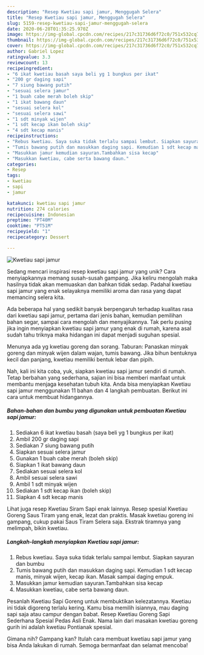 ```yaml
---
description: "Resep Kwetiau sapi jamur, Menggugah Selera"
title: "Resep Kwetiau sapi jamur, Menggugah Selera"
slug: 5159-resep-kwetiau-sapi-jamur-menggugah-selera
date: 2020-06-28T01:35:25.970Z
image: https://img-global.cpcdn.com/recipes/217c31736d6f72c0/751x532cq70/kwetiau-sapi-jamur-foto-resep-utama.jpg
thumbnail: https://img-global.cpcdn.com/recipes/217c31736d6f72c0/751x532cq70/kwetiau-sapi-jamur-foto-resep-utama.jpg
cover: https://img-global.cpcdn.com/recipes/217c31736d6f72c0/751x532cq70/kwetiau-sapi-jamur-foto-resep-utama.jpg
author: Gabriel Lopez
ratingvalue: 3.3
reviewcount: 13
recipeingredient:
- "6 ikat kwetiau basah saya beli yg 1 bungkus per ikat"
- "200 gr daging sapi"
- "7 siung bawang putih"
- "sesuai selera jamur"
- "1 buah cabe merah boleh skip"
- "1 ikat bawang daun"
- "sesuai selera kol"
- "sesuai selera sawi"
- "1 sdt minyak wijen"
- "1 sdt kecap ikan boleh skip"
- "4 sdt kecap manis"
recipeinstructions:
- "Rebus kwetiau. Saya suka tidak terlalu sampai lembut. Siapkan sayuran dan bumbu"
- "Tumis bawang putih dan masukkan daging sapi. Kemudian 1 sdt kecap manis, minyak wijen, kecap ikan. Masak sampai daging empuk."
- "Masukkan jamur kemudian sayuran.Tambahkan sisa kecap"
- "Masukkan kwetiau, cabe serta bawang daun."
categories:
- Resep
tags:
- kwetiau
- sapi
- jamur

katakunci: kwetiau sapi jamur 
nutrition: 274 calories
recipecuisine: Indonesian
preptime: "PT40M"
cooktime: "PT51M"
recipeyield: "1"
recipecategory: Dessert

---
```



![Kwetiau sapi jamur](https://img-global.cpcdn.com/recipes/217c31736d6f72c0/751x532cq70/kwetiau-sapi-jamur-foto-resep-utama.jpg)

Sedang mencari inspirasi resep kwetiau sapi jamur yang unik? Cara menyiapkannya memang susah-susah gampang. Jika keliru mengolah maka hasilnya tidak akan memuaskan dan bahkan tidak sedap. Padahal kwetiau sapi jamur yang enak selayaknya memiliki aroma dan rasa yang dapat memancing selera kita.

Ada beberapa hal yang sedikit banyak berpengaruh terhadap kualitas rasa dari kwetiau sapi jamur, pertama dari jenis bahan, kemudian pemilihan bahan segar, sampai cara mengolah dan menyajikannya. Tak perlu pusing jika ingin menyiapkan kwetiau sapi jamur yang enak di rumah, karena asal sudah tahu triknya maka hidangan ini dapat menjadi suguhan spesial.

Menunya ada yg kwetiau goreng dan sorang. Taburan: Panaskan minyak goreng dan minyak wijen dalam wajan, tumis bawang. Jika bihun bentuknya kecil dan panjang, kwetiau memiliki bentuk lebar dan pipih.


Nah, kali ini kita coba, yuk, siapkan kwetiau sapi jamur sendiri di rumah. Tetap berbahan yang sederhana, sajian ini bisa memberi manfaat untuk membantu menjaga kesehatan tubuh kita. Anda bisa menyiapkan Kwetiau sapi jamur menggunakan 11 bahan dan 4 langkah pembuatan. Berikut ini cara untuk membuat hidangannya.

<!--inarticleads1-->

##### Bahan-bahan dan bumbu yang digunakan untuk pembuatan Kwetiau sapi jamur:

1. Sediakan 6 ikat kwetiau basah (saya beli yg 1 bungkus per ikat)
1. Ambil 200 gr daging sapi
1. Sediakan 7 siung bawang putih
1. Siapkan sesuai selera jamur
1. Gunakan 1 buah cabe merah (boleh skip)
1. Siapkan 1 ikat bawang daun
1. Sediakan sesuai selera kol
1. Ambil sesuai selera sawi
1. Ambil 1 sdt minyak wijen
1. Sediakan 1 sdt kecap ikan (boleh skip)
1. Siapkan 4 sdt kecap manis


Lihat juga resep Kwetiau Siram Sapi enak lainnya. Resep spesial Kwetiau Goreng Saus Tiram yang enak, lezat dan praktis. Masak kwetiau goreng ini gampang, cukup pakai Saus Tiram Selera saja. Ekstrak tiramnya yang melimpah, bikin kwetiau. 

<!--inarticleads2-->

##### Langkah-langkah menyiapkan Kwetiau sapi jamur:

1. Rebus kwetiau. Saya suka tidak terlalu sampai lembut. Siapkan sayuran dan bumbu
1. Tumis bawang putih dan masukkan daging sapi. Kemudian 1 sdt kecap manis, minyak wijen, kecap ikan. Masak sampai daging empuk.
1. Masukkan jamur kemudian sayuran.Tambahkan sisa kecap
1. Masukkan kwetiau, cabe serta bawang daun.


Pesanlah Kwetiau Sapi Goreng untuk membuktikan kelezatannya. Kwetiau ini tidak digoreng terlalu kering. Kamu bisa memilih isiannya, mau daging sapi saja atau campur dengan babat. Resep Kwetiau Goreng Sapi Sederhana Spesial Pedas Asli Enak. Nama lain dari masakan kwetiau goreng gurih ini adalah kwetiau Pontianak spesial. 

Gimana nih? Gampang kan? Itulah cara membuat kwetiau sapi jamur yang bisa Anda lakukan di rumah. Semoga bermanfaat dan selamat mencoba!
